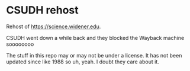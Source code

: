# CSUDH rehost

Rehost of https://science.widener.edu.

CSUDH went down a while back and they blocked the Wayback machine soooooooo

The stuff in this repo may or may not be under a license. It has not been updated since like 1988 so uh, yeah. I doubt they care about it.
